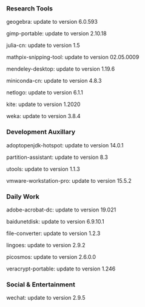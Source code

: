 ### Research Tools

geogebra: update to version 6.0.593

gimp-portable: update to version 2.10.18

julia-cn: update to version 1.5

mathpix-snipping-tool: update to version 02.05.0009

mendeley-desktop: update to version 1.19.6

miniconda-cn: update to version 4.8.3

netlogo: update to version 6.1.1

kite: update to version 1.2020

weka: update to version 3.8.4

### Development Auxillary

adoptopenjdk-hotspot: update to version 14.0.1

partition-assistant: update to version 8.3

utools: update to version 1.1.3

vmware-workstation-pro: update to version 15.5.2

### Daily Work

adobe-acrobat-dc: update to version 19.021

baidunetdisk: update to version 6.9.10.1

file-converter: update to version 1.2.3

lingoes: update to version 2.9.2

picosmos: update to version 2.6.0.0

veracrypt-portable: update to version 1.246

### Social & Entertainment

wechat: update to version 2.9.5
